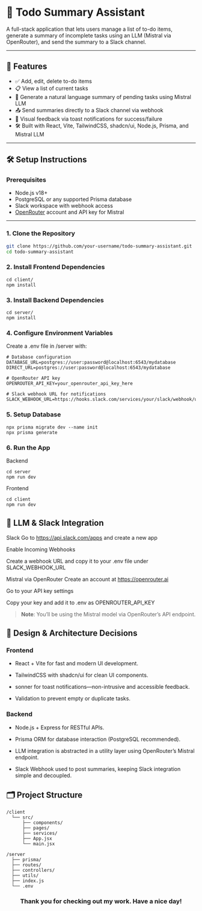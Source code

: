 # 📝 Todo Summary Assistant

A full-stack application that lets users manage a list of to-do items, generate a summary of incomplete tasks using an LLM (Mistral via OpenRouter), and send the summary to a Slack channel.

---

## 🚀 Features

- ✅ Add, edit, delete to-do items
- 📋 View a list of current tasks
- 🤖 Generate a natural language summary of pending tasks using Mistral LLM
- 📤 Send summaries directly to a Slack channel via webhook
- 🔔 Visual feedback via toast notifications for success/failure
- 🛠 Built with React, Vite, TailwindCSS, shadcn/ui, Node.js, Prisma, and Mistral LLM

---

## 🛠️ Setup Instructions

### Prerequisites

- Node.js v18+
- PostgreSQL or any supported Prisma database
- Slack workspace with webhook access
- [OpenRouter](https://openrouter.ai) account and API key for Mistral

---

### 1. Clone the Repository

```bash
git clone https://github.com/your-username/todo-summary-assistant.git
cd todo-summary-assistant
```

### 2. Install Frontend Dependencies

```
cd client/
npm install
```

### 3. Install Backend Dependencies

```
cd server/
npm install
```

### 4. Configure Environment Variables
Create a .env file in /server with:

```
# Database configuration
DATABASE_URL=postgres://user:password@localhost:6543/mydatabase
DIRECT_URL=postgres://user:password@localhost:6543/mydatabase

# OpenRouter API key
OPENROUTER_API_KEY=your_openrouter_api_key_here

# Slack webhook URL for notifications
SLACK_WEBHOOK_URL=https://hooks.slack.com/services/your/slack/webhook/url
```

### 5. Setup Database

```
npx prisma migrate dev --name init
npx prisma generate
```

### 6. Run the App
Backend

```
cd server
npm run dev
```

Frontend
```
cd client
npm run dev
```

## 🤖 LLM & Slack Integration

Slack
Go to https://api.slack.com/apps and create a new app

Enable Incoming Webhooks

Create a webhook URL and copy it to your .env file under SLACK_WEBHOOK_URL

Mistral via OpenRouter
Create an account at https://openrouter.ai

Go to your API key settings

Copy your key and add it to .env as OPENROUTER_API_KEY

> **Note**: You’ll be using the Mistral model via OpenRouter’s API endpoint.

## 🧠 Design & Architecture Decisions

### Frontend

- React + Vite for fast and modern UI development.

- TailwindCSS with shadcn/ui for clean UI components.

- sonner for toast notifications—non-intrusive and accessible feedback.

- Validation to prevent empty or duplicate tasks.

### Backend

- Node.js + Express for RESTful APIs.

- Prisma ORM for database interaction (PostgreSQL recommended).

- LLM integration is abstracted in a utility layer using OpenRouter’s Mistral endpoint.

- Slack Webhook used to post summaries, keeping Slack integration simple and decoupled.

## 🗂️ Project Structure

```
/client
  └── src/
      ├── components/
      ├── pages/
      ├── services/
      ├── App.jsx
      └── main.jsx

/server
  ├── prisma/
  ├── routes/
  ├── controllers/
  ├── utils/
  ├── index.js
  └── .env
```

<h3 align="center">Thank you for checking out my work. Have a nice day! </h3>